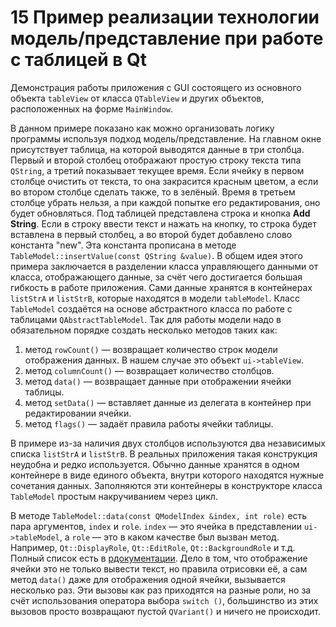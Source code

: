 # 15 Пример реализации технологии модель/представление при работе с таблицей в Qt

Демонстрация работы приложения с GUI состоящего из основного объекта `tableView` от класса `QTableView` и других объектов, расположенных на форме `MainWindow`.

В данном примере показано как можно организовать логику программы используя подход модель/представление. На главном окне присутствует таблица, на которой выводятся данные в три столбца. Первый и второй столбец отображают простую строку текста типа `QString`, а третий показывает текущее время. Если ячейку в первом столбце очистить от текста, то она закрасится красным цветом, а если во втором столбце сделать также, то в зелёный. Время в третьем столбце убрать нельзя, а при каждой попытке его редактирования, оно будет обновляться. Под таблицей представлена строка и кнопка **Add String**. Если в строку ввести текст и нажать на кнопку, то строка будет вставлена в первый столбец, а во второй будет добавлено слово константа "new". Эта константа прописана в методе `TableModel::insertValue(const QString &value)`. В общем идея этого примера заключается в разделении класса управляющего данными от класса, отображающего данные, за счёт чего достигается большая гибкость в работе приложения. Сами данные хранятся в контейнерах `listStrA` и `listStrB`, которые находятся в модели `tableModel`. Класс `TableModel` создаётся на основе абстрактного класса по работе с таблицами `QAbstractTableModel`. Так для работы модели надо в обязательном порядке создать несколько методов таких как:
1. метод `rowCount()` — возвращает количество строк модели отображения данных. В нашем случае это объект `ui->tableView`.
2. метод `columnCount()` — возвращает количество столбцов.
3. метод `data()` — возвращает данные при отображении ячейки таблицы.
4. метод `setData()` — вставляет данные из делегата в контейнер при редактировании ячейки.
5. метод `flags()` — задаёт правила работы ячейки таблицы.


В примере из-за наличия двух столбцов используются два независимых списка `listStrA` и `listStrB`. В реальных приложения такая конструкция неудобна и редко используется. Обычно данные хранятся в одном контейнере в виде единого объекта, внутри которого находятся нужные сочетания данных. Заполняются эти контейнеры в конструкторе класса `TableModel` простым накручиванием через цикл.

В методе `TableModel::data(const QModelIndex &index, int role)` есть пара аргументов, `index` и `role`. `index` — это ячейка в представлении `ui->tableModel`, а `role` — это в каком качестве был вызван метод. Например, `Qt::DisplayRole`, `Qt::EditRole`, `Qt::BackgroundRole` и т.д. Полный список есть в [pдокументации](https://doc.qt.io/qt-5/qt.html#ItemDataRole-enum). Дело в том, что отображение ячейки это не только вывести текст, но правила отрисовки её, а сам метод `data()` даже для отображения одной ячейки, вызывается несколько раз. Эти вызовы как раз приходятся на разные роли, но за счёт использования оператора выбора `switch ()`, большинство из этих вызовов просто возвращают пустой `QVariant()` и ничего не происходит.


